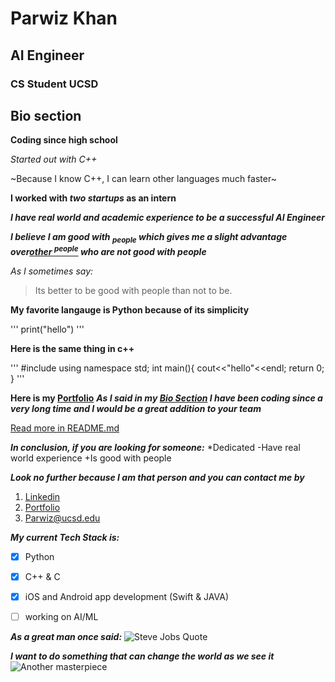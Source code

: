 # Parwiz Khan  
## AI Engineer  
### CS Student UCSD  

## Bio section  

**Coding since high school**  

*Started out with C++*  

~Because I know C++, I can learn other languages much faster~  

**I worked with _two startups_ as an intern**  

***I have real world and academic experience to be a successful AI Engineer***  

***I believe I am good with <sub>people</sub> which gives me a slight advantage over<ins>other <sup>people</sup></ins> who are not good with people***  


*As I sometimes say:*  

>Its better to be good with people than not to be.  



**My favorite langauge is Python  because of its simplicity**  

'''
print("hello")
'''  

**Here is the same thing in c++**  

'''
#include <iostream>
using namespace std;
int main(){
    cout<<"hello"<<endl;
    return 0;
}
'''  


**Here is my [Portfolio](https://parwizkhan.com)**
***As I said in my [Bio Section](#Bio-section) I have been coding since a very long time and I would be a great addition to your team***

[Read more in README.md](README.md)

***In conclusion, if you are looking for someone:***
*Dedicated
-Have real world experience
+Is good with people

***Look no further because I am that person and you can contact me by***
1. [Linkedin](https://linkedin.com/in/parrwiz)
2. [Portfolio](https://parwizkhan.com)
3. <a href="mailto:Parwiz\@ucsd.edu">Parwiz@ucsd.edu</a>
   

***My current Tech Stack is:***
- [x] Python
- [x] C++ & C
- [x] iOS and Android app development (Swift & JAVA)
- [ ] working on AI/ML
  
  




***As a great man once said:***
![Steve Jobs Quote](https://dreamwalk.com.au/wp-content/uploads/2020/03/Steve-Jobs-ding-in-universe-quote.jpg)


***I want to do something that can change the world as we see it***
![Another masterpiece](https://dreamwalk.com.au/wp-content/uploads/2020/03/Steve-Jobs-go-invent-tomorrow-quote.jpg)